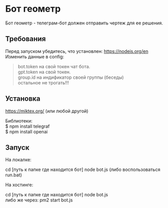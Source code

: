 # Бот геометр

Бот геометр - телеграм-бот должен отправить чертеж для ее решения.

## Требования

Перед запуском убедитесь, что установлен: https://nodejs.org/en
Изменить данные в config:
>bot.token на свой токен чат бота.<br>
>gpt.token на свой токен.<br>
>group.id на индификатор своей группы (беседы)<br>
  остальное не трогать!!!<br>

## Установка

https://miktex.org/ (или любой другой)

Библиотеки:<br>
$ npm install telegraf<br>
$ npm install openai

## Запуск

На локалке:

cd [путь к папке где находится бот]
node bot.js (либо воспользоваться run.bat)

На хостинге:

cd [путь к папке где находится бот] 
node bot.js <br>
либо же через: pm2 start bot.js 

